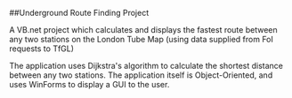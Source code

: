 ##Underground Route Finding Project

A VB.net project which calculates and displays the fastest route between any two stations on the London Tube Map (using data supplied from FoI requests to TfGL)

The application uses Dijkstra's algorithm to calculate the shortest distance between any two stations. The application itself is Object-Oriented, and uses WinForms to display a GUI to the user.

